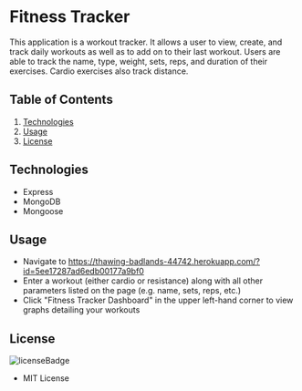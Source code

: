 # Fitness Tracker

This application is a workout tracker. It allows a user to view, create, and track daily workouts as well as to add on to their last workout. Users are able to track the name, type, weight, sets, reps, and duration of their exercises. Cardio exercises also track distance.

## Table of Contents

1. [Technologies](#technologies)
2. [Usage](#usage)
3. [License](#license)


## Technologies

<p id="technologies"></p>

- Express
- MongoDB
- Mongoose

## Usage

<p id='usage'></p>

- Navigate to https://thawing-badlands-44742.herokuapp.com/?id=5ee17287ad6edb00177a9bf0
- Enter a workout (either cardio or resistance) along with all other parameters listed on the page (e.g. name, sets, reps, etc.)
- Click "Fitness Tracker Dashboard" in the upper left-hand corner to view graphs detailing your workouts

## License

<p id='license'></p>

<img alt='licenseBadge' src='https://img.shields.io/badge/License-MIT License-BLUE'>
  
- MIT License
